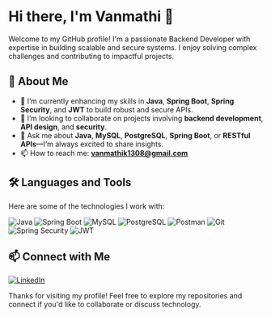 # Hi there, I'm Vanmathi 👋  

Welcome to my GitHub profile! I'm a passionate Backend Developer with expertise in building scalable and secure systems. I enjoy solving complex challenges and contributing to impactful projects.

## 🚀 About Me  

- 🔭 I’m currently enhancing my skills in **Java**, **Spring Boot**, **Spring Security**, and **JWT** to build robust and secure APIs.  
- 👯 I’m looking to collaborate on projects involving **backend development**, **API design**, and **security**.  
- 💬 Ask me about **Java**, **MySQL**, **PostgreSQL**, **Spring Boot**, or **RESTful APIs**—I’m always excited to share insights.  
- 📫 How to reach me: **vanmathik1308@gmail.com**  

## 🛠️ Languages and Tools  

Here are some of the technologies I work with:  

![Java](https://img.shields.io/badge/Java-ED8B00?style=for-the-badge&logo=java&logoColor=white) ![Spring Boot](https://img.shields.io/badge/Spring%20Boot-6DB33F?style=for-the-badge&logo=spring-boot&logoColor=white) ![MySQL](https://img.shields.io/badge/MySQL-4479A1?style=for-the-badge&logo=mysql&logoColor=white) ![PostgreSQL](https://img.shields.io/badge/PostgreSQL-316192?style=for-the-badge&logo=postgresql&logoColor=white) ![Postman](https://img.shields.io/badge/Postman-FF6C37?style=for-the-badge&logo=postman&logoColor=white) ![Git](https://img.shields.io/badge/Git-F05032?style=for-the-badge&logo=git&logoColor=white) ![Spring Security](https://img.shields.io/badge/Spring%20Security-6DB33F?style=for-the-badge&logo=spring-security&logoColor=white) ![JWT](https://img.shields.io/badge/JWT-000000?style=for-the-badge&logo=json-web-tokens&logoColor=white)  

## 📫 Connect with Me  

[![LinkedIn](https://img.shields.io/badge/LinkedIn-%230077B5.svg?style=for-the-badge&logo=linkedin&logoColor=white)](https://www.linkedin.com/in/vanmathi-karunanithi-981bb3205/) 

Thanks for visiting my profile! Feel free to explore my repositories and connect if you'd like to collaborate or discuss technology.  

